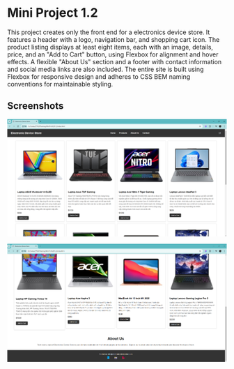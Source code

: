 
# Mini Project 1.2

This project creates only the front end for a electronics device store. It features a header with a logo, navigation bar, and shopping cart icon. The product listing displays at least eight items, each with an image, details, price, and an "Add to Cart" button, using Flexbox for alignment and hover effects. A flexible "About Us" section and a footer with contact information and social media links are also included. The entire site is built using Flexbox for responsive design and adheres to CSS BEM naming conventions for maintainable styling.


## Screenshots

![App Screenshot](A.png)

![App Screenshot](B.png)

